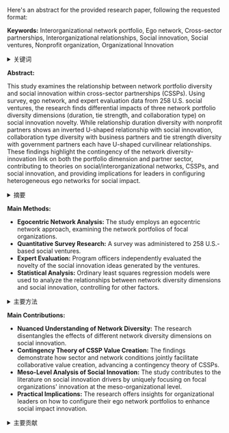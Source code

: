 Here's an abstract for the provided research paper, following the requested format:

**Keywords:** Interorganizational network portfolio, Ego network, Cross-sector partnerships, Interorganizational relationships, Social innovation, Social ventures, Nonprofit organization, Organizational Innovation

<details>
    <summary>关键词</summary>
    <ul>
        组织间网络组合，自我网络，跨部门合作关系，组织间关系，社会创新，社会企业，非营利组织，组织创新
    <ul>
</details>

**Abstract:**

This study examines the relationship between network portfolio diversity and social innovation within cross-sector partnerships (CSSPs). Using survey, ego network, and expert evaluation data from 258 U.S. social ventures, the research finds differential impacts of three network portfolio diversity dimensions (duration, tie strength, and collaboration type) on social innovation novelty.  While relationship duration diversity with nonprofit partners shows an inverted U-shaped relationship with social innovation, collaboration type diversity with business partners and tie strength diversity with government partners each have U-shaped curvilinear relationships. These findings highlight the contingency of the network diversity-innovation link on both the portfolio dimension and partner sector, contributing to theories on social/interorganizational networks, CSSPs, and social innovation, and providing implications for leaders in configuring heterogeneous ego networks for social impact.

<details>
    <summary>摘要</summary>
    <ul>
        本研究探讨了跨部门合作关系（CSSP）中网络组合多样性与社会创新之间的关系。通过对258家美国社会企业的调查、自我网络分析和专家评估数据，研究发现三种网络组合多样性维度（持续时间、关系强度和合作类型）对社会创新新颖性的影响不同。与非营利伙伴的关系持续时间多样性与社会创新呈倒U型曲线关系，而与商业伙伴的合作类型多样性和与政府伙伴的关系强度多样性则分别呈现U型曲线关系。这些发现强调了网络多样性-创新联系对组合维度和合作伙伴部门的依赖性，有助于社会/组织间网络、CSSP和社会创新的理论发展，并为领导者配置异构自我网络以实现社会影响提供启示。
    <ul>
</details>

**Main Methods:**

*   **Egocentric Network Analysis:** The study employs an egocentric network approach, examining the network portfolios of focal organizations.
*   **Quantitative Survey Research:**  A survey was administered to 258 U.S.-based social ventures.
*   **Expert Evaluation:** Program officers independently evaluated the novelty of the social innovation ideas generated by the ventures.
*   **Statistical Analysis:** Ordinary least squares regression models were used to analyze the relationships between network diversity dimensions and social innovation, controlling for other factors.

<details>
    <summary>主要方法</summary>
    <ul>
        <li><b>自我网络分析：</b>本研究采用了一种以自我为中心的网络方法，考察了焦点组织的组合网络。</li>
        <li><b>定量调查研究：</b>对258家美国社会企业进行了调查。</li>
        <li><b>专家评估：</b>项目官员独立评估了企业产生的社会创新理念的新颖性。</li>
        <li><b>统计分析：</b>采用普通最小二乘回归模型分析网络多样性维度与社会创新之间的关系，并控制其他因素。</li>
    <ul>
</details>

**Main Contributions:**

*   **Nuanced Understanding of Network Diversity:** The research disentangles the effects of different network diversity dimensions on social innovation.
*   **Contingency Theory of CSSP Value Creation:** The findings demonstrate how sector and network conditions jointly facilitate collaborative value creation, advancing a contingency theory of CSSPs.
*   **Meso-Level Analysis of Social Innovation:** The study contributes to the literature on social innovation drivers by uniquely focusing on focal organizations' innovation at the meso-organizational level.
*   **Practical Implications:** The research offers insights for organizational leaders on how to configure their ego network portfolios to enhance social impact innovation.

<details>
    <summary>主要贡献</summary>
    <ul>
        <li><b>对网络多样性的细致理解：</b>本研究理清了不同网络多样性维度对社会创新的影响。</li>
        <li><b>CSSP价值创造的权变理论：</b>研究结果表明，部门和网络条件共同促进了协同价值创造，从而推动了CSSP的权变理论。</li>
        <li><b>社会创新的中观层面分析：</b>通过独特地关注焦点组织在中观组织层面的创新，本研究有助于社会创新驱动因素的研究。</li>
        <li><b>实践意义：</b>该研究为组织领导者如何配置自我网络组合以增强社会影响创新提供了见解。</li>
    <ul>
</details>